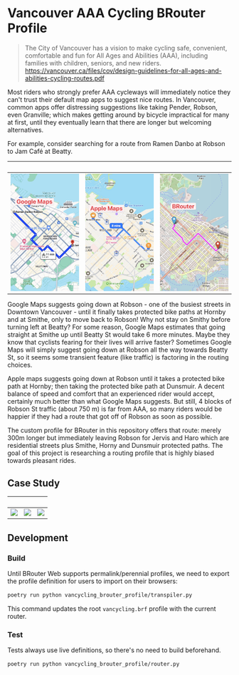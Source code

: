 # Vancouver AAA Cycling BRouter Profile

> The City of Vancouver has a vision to make cycling safe, convenient,
> comfortable and fun for All Ages and Abilities (AAA), including families with
> children, seniors, and new riders.
> https://vancouver.ca/files/cov/design-guidelines-for-all-ages-and-abilities-cycling-routes.pdf

Most riders who strongly prefer AAA cycleways will immediately notice they can't
trust their default map apps to suggest nice routes. In Vancouver, common apps
offer distressing suggestions like taking Pender, Robson, even Granville; which
makes getting around by bicycle impractical for many at first, until they
eventually learn that there are longer but welcoming alternatives.

For example, consider searching for a route from Ramen Danbo at Robson to Jam
Café at Beatty.

|             ⠀              |             ⠀              |              ⠀               |
| :------------------------: | :------------------------: | :--------------------------: |
| ![](/docs/case1/gmaps.jpg) | ![](/docs/case1/amaps.jpg) | ![](/docs/case1/brouter.jpg) |

Google Maps suggests going down at Robson - one of the busiest streets in
Downtown Vancouver - until it finally takes protected bike paths at Hornby and
at Smithe, only to move back to Robson! Why not stay on Smithy before turning
left at Beatty? For some reason, Google Maps estimates that going straight at
Smithe up until Beatty St would take 6 more minutes. Maybe they know that
cyclists fearing for their lives will arrive faster? Sometimes Google Maps will
simply suggest going down at Robson all the way towards Beatty St, so it seems
some transient feature (like traffic) is factoring in the routing choices.

Apple maps suggests going down at Robson until it takes a protected bike path at
Hornby; then taking the protected bike path at Dunsmuir. A decent balance of
speed and comfort that an experienced rider would accept, certainly much better
than what Google Maps suggests. But still, 4 blocks of Robson St traffic (about
750 m) is far from AAA, so many riders would be happier if they had a route that
got off of Robson as soon as possible.

The custom profile for BRouter in this repository offers that route: merely 300m
longer but immediately leaving Robson for Jervis and Haro which are residential
streets plus Smithe, Horny and Dunsmuir protected paths. The goal of this
project is researching a routing profile that is highly biased towards pleasant
rides.

## Case Study

[brouter]: https://brouter.de/brouter-web/#map=14/49.2853/-123.1407/standard&lonlats=-123.126559,49.289796;-123.097153,49.278784;-123.124914,49.279419;-123.135149,49.291143;-123.156363,49.303125;-123.148831,49.272573

|             ⠀              |             ⠀              |              ⠀               |
| :------------------------: | :------------------------: | :--------------------------: |
| ![](/docs/case2/gmaps.jpg) | ![](/docs/case2/amaps.jpg) | ![](/docs/case2/brouter.jpg) |

## Development

### Build

Until BRouter Web supports permalink/perennial profiles, we need to export the
profile definition for users to import on their browsers:

```bash
poetry run python vancycling_brouter_profile/transpiler.py
```

This command updates the root `vancycling.brf` profile with the current router.

### Test

Tests always use live definitions, so there's no need to build beforehand.

```bash
poetry run python vancycling_brouter_profile/router.py
```
